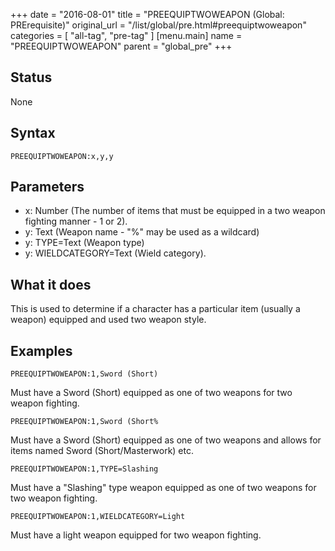 +++
date = "2016-08-01"
title = "PREEQUIPTWOWEAPON (Global: PRErequisite)"
original_url = "/list/global/pre.html#preequiptwoweapon"
categories = [ "all-tag", "pre-tag" ]
[menu.main]
    name = "PREEQUIPTWOWEAPON"
    parent = "global_pre"
+++

## Status

None

## Syntax

`PREEQUIPTWOWEAPON:x,y,y`

## Parameters

-   x: Number (The number of items that must be
    equipped in a two weapon fighting manner - 1 or 2).
-   y: Text (Weapon name - "%" may be used as
    a wildcard)
-   y: TYPE=Text (Weapon type)
-   y: WIELDCATEGORY=Text (Wield category).



What it does
------------

This is used to determine if a character has a particular item (usually
a weapon) equipped and used two weapon style.

Examples
--------

`PREEQUIPTWOWEAPON:1,Sword (Short)`

Must have a Sword (Short) equipped as one of two weapons for two weapon
fighting.

`PREEQUIPTWOWEAPON:1,Sword (Short%`

Must have a Sword (Short) equipped as one of two weapons and allows for
items named Sword (Short/Masterwork) etc.

`PREEQUIPTWOWEAPON:1,TYPE=Slashing`

Must have a "Slashing" type weapon equipped as one of two weapons for
two weapon fighting.

`PREEQUIPTWOWEAPON:1,WIELDCATEGORY=Light`

Must have a light weapon equipped for two weapon fighting.

